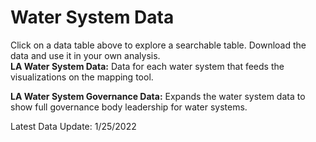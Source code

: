 # Water System Data
Click on a data table above to explore a searchable table. Download the data and use it in your own analysis. 
<br><b>LA Water System Data:</b> Data for each water system that feeds the visualizations on the mapping tool.

<b>LA Water System Governance Data:</b> Expands the water system data to show full governance body leadership for water systems. 

Latest Data Update: 1/25/2022
